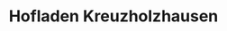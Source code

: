 ---
title: "Hofladen Kreuzholzhausen"
url: /kreuzholzhausen/hofladen-kreuzholzhausen/
shop: Hofladen
---